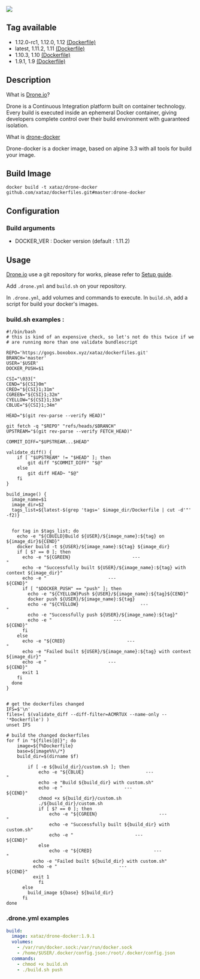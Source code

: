 ![](http://readme.drone.io/logos/downstream.svg)

## Tag available
* 1.12.0-rc1, 1.12.0, 1.12 [(Dockerfile)](https://github.com/xataz/dockerfiles/tree/master/drone-docker/Dockerfile)
* latest, 1.11.2, 1.11 [(Dockerfile)](https://github.com/xataz/dockerfiles/tree/master/drone-docker/Dockerfile)
* 1.10.3, 1.10 [(Dockerfile)](https://github.com/xataz/dockerfiles/tree/master/drone-docker/Dockerfile)
* 1.9.1, 1.9 [(Dockerfile)](https://github.com/xataz/dockerfiles/tree/master/drone-docker/Dockerfile)

## Description
What is [Drone.io](https://github.com/drone/drone)?

Drone is a Continuous Integration platform built on container technology. Every build is executed inside an ephemeral Docker container, giving developers complete control over their build environment with guaranteed isolation.

What is [drone-docker](https://github.com/xataz/dockerfiles/tree/master/drone-docker/)

Drone-docker is a docker image, based on alpine 3.3 with all tools for build your image.

## Build Image
```shell
docker build -t xataz/drone-docker github.com/xataz/dockerfiles.git#master:drone-docker
```


## Configuration
### Build arguments
* DOCKER_VER : Docker version (default : 1.11.2)


## Usage
[Drone.io](https://github.com/drone/drone) use a git repository for works, please refer to [Setup guide](http://readme.drone.io/setup/overview/).

Add `.drone.yml` and `build.sh` on your repository.

In `.drone.yml`, add volumes and commands to execute.
In `build.sh`, add a script for build your docker's images.
### build.sh examples :
```shell
#!/bin/bash
# this is kind of an expensive check, so let's not do this twice if we
# are running more than one validate bundlescript

REPO='https://gogs.boxobox.xyz/xataz/dockerfiles.git'
BRANCH='master'
USER='$USER'
DOCKER_PUSH=$1

CSI="\033["
CEND="${CSI}0m"
CRED="${CSI}1;31m"
CGREEN="${CSI}1;32m"
CYELLOW="${CSI}1;33m"
CBLUE="${CSI}1;34m"

HEAD="$(git rev-parse --verify HEAD)"

git fetch -q "$REPO" "refs/heads/$BRANCH"
UPSTREAM="$(git rev-parse --verify FETCH_HEAD)"

COMMIT_DIFF="$UPSTREAM...$HEAD"

validate_diff() {
	if [ "$UPSTREAM" != "$HEAD" ]; then
		git diff "$COMMIT_DIFF" "$@"
	else
		git diff HEAD~ "$@"
	fi
}

build_image() {
  image_name=$1
  image_dir=$2
  tags_list=${latest-$(grep 'tags=' $image_dir/Dockerfile | cut -d'"' -f2)}


  for tag in $tags_list; do
    echo -e "${CBUILD}Build ${USER}/${image_name}:${tag} on ${image_dir}${CEND}"
    docker build -t ${USER}/${image_name}:${tag} ${image_dir}
    if [ $? == 0 ]; then
      echo -e "${CGREEN}                       ---                                   "
      echo -e "Successfully built ${USER}/${image_name}:${tag} with context ${image_dir}"
      echo -e "                       ---                                   ${CEND}"
      if [ "$DOCKER_PUSH" == "push" ]; then
        echo -e "${CYELLOW}Push ${USER}/${image_name}:${tag}${CEND}"
        docker push ${USER}/${image_name}:${tag}
        echo -e "${CYELLOW}                       ---                                   "
        echo -e "Successfully push ${USER}/${image_name}:${tag}"
        echo -e "                       ---                                   ${CEND}"
      fi
    else
      echo -e "${CRED}                       ---                                   "
      echo -e "Failed built ${USER}/${image_name}:${tag} with context ${image_dir}"
      echo -e "                       ---                                   ${CEND}"
      exit 1
    fi
  done
}


# get the dockerfiles changed
IFS=$'\n'
files=( $(validate_diff --diff-filter=ACMRTUX --name-only -- '*Dockerfile') )
unset IFS

# build the changed dockerfiles
for f in "${files[@]}"; do
    image=${f%Dockerfile}
    base=${image%%\/*}
    build_dir=$(dirname $f)

		if [ -e ${build_dir}/custom.sh ]; then
			echo -e "${CBLUE}                       ---                                   "
			echo -e "Build ${build_dir} with custom.sh"
			echo -e "                       ---                                   ${CEND}"
			chmod +x ${build_dir}/custom.sh
			./${build_dir}/custom.sh
			if [ $? == 0 ]; then
				echo -e "${CGREEN}                       ---                                   "
				echo -e "Successfully built ${build_dir} with custom.sh"
				echo -e "                       ---                                   ${CEND}"
			else
				echo -e "${CRED}                       ---                                   "
	      echo -e "Failed built ${build_dir} with custom.sh"
	      echo -e "                       ---                                   ${CEND}"
	      exit 1
			fi
	  else
    	build_image ${base} ${build_dir}
	  fi
done
```

### .drone.yml examples
```yaml
build:
  image: xataz/drone-docker:1.9.1
  volumes:
    - /var/run/docker.sock:/var/run/docker.sock
    - /home/$USER/.docker/config.json:/root/.docker/config.json
  commands:
    - chmod +x build.sh
    - ./build.sh push
```

